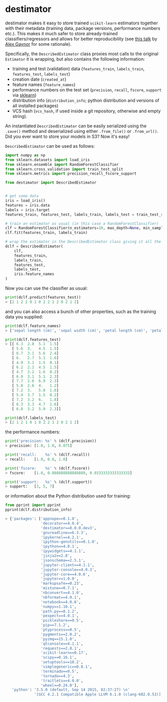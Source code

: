 destimator
==========

destimator makes it easy to store trained `scikit-learn` estimators together with their metadata (training data, package versions, performance numbers etc.). This makes it much safer to store already-trained classifiers/regressors and allows for better reproducibility (see [this talk](https://www.youtube.com/watch?v=7KnfGDajDQw) by [Alex Gaynor](https://alexgaynor.net/) for some rationale).

Specifically, the `DescribedEstimator` class proxies most calls to the original `Estimator` it is wrapping, but also contains the following information:
- training and test (validation) data (`features_train`, `labels_train`, `features_test`, `labels_test`)
- creation date (`created_at`)
- feature names (`feature_names`)
- performance numbers on the test set (`precision`, `recall`, `fscore`, `support` via [sklearn](http://scikit-learn.org/stable/modules/generated/sklearn.metrics.precision_recall_fscore_support.html))
- distribution info (`distribution_info`; python distribution and versions of all installed packages)
- VCS hash (`vcs_hash`, if used inside a git repository, otherwise and empty string).

An instantiated `DescribedEstimator` can be easily serialized using the `.save()` method and deserialized using either `.from_file()` or `.from_url()`. Did you ever want to store your models in S3? Now it's easy!

`DescribedEstimator` can be used as follows:

```python
import numpy as np
from sklearn.datasets import load_iris
from sklearn.ensemble import RandomForestClassifier
from sklearn.cross_validation import train_test_split
from sklearn.metrics import precision_recall_fscore_support

from destimator import DescribedEstimator


# get some data
iris = load_iris()
features = iris.data
labels = iris.target
features_train, features_test, labels_train, labels_test = train_test_split(features, labels, test_size=0.1)

# train an estimator as usual (in this case a RandomForestClassifier)
clf = RandomForestClassifier(n_estimators=10, max_depth=None, min_samples_split=10, random_state=0)
clf.fit(features_train, labels_train)

# wrap the estimator in the DescribedEstimator class giving it all the training and test (validation) data
dclf = DescribedEstimator(
    clf,
    features_train,
    labels_train,
    features_test,
    labels_test,
    iris.feature_names
)
```

Now you can use the classifier as usual:
```python
print(dclf.predict(features_test))
> [2 1 2 2 0 1 0 2 2 1 2 0 2 1 2]
```

and you can also access a bunch of other properties, such as the training data you supplied:
```python
print(dclf.feature_names)
> ['sepal length (cm)', 'sepal width (cm)', 'petal length (cm)', 'petal width (cm)']

print(dclf.features_test)
> [[ 6.3  2.8  5.1  1.5]
   [ 5.6  3.   4.5  1.5]
   [ 6.7  3.1  5.6  2.4]
   [ 6.   2.7  5.1  1.6]
   [ 4.9  3.1  1.5  0.1]
   [ 6.2  2.2  4.5  1.5]
   [ 4.7  3.2  1.6  0.2]
   [ 6.9  3.1  5.1  2.3]
   [ 7.7  2.6  6.9  2.3]
   [ 5.8  2.6  4.   1.2]
   [ 7.2  3.   5.8  1.6]
   [ 5.4  3.7  1.5  0.2]
   [ 7.2  3.2  6.   1.8]
   [ 6.3  3.3  4.7  1.6]
   [ 6.8  3.2  5.9  2.3]]

print(dclf.labels_test)
> [2 1 2 1 0 1 0 2 2 1 2 0 2 1 2]
```
the performance numbers:
```python
print('precision: %s' % (dclf.precision))
> precision: [1.0, 1.0, 0.875]

print('recall:    %s' % (dclf.recall))
> recall:    [1.0, 0.8, 1.0]

print('fscore:    %s' % (dclf.fscore))
> fscore:    [1.0, 0.888888888888889, 0.9333333333333333]

print('support:   %s' % (dclf.support))
> support:   [3, 5, 7]
```

or information about the Python distribution used for training:
```python
from pprint import pprint
pprint(dclf.distribution_info)

> {'packages': ['appnope==0.1.0',
                'decorator==4.0.4',
                'destimator==0.0.0.dev3',
                'gnureadline==6.3.3',
                'ipykernel==4.2.1',
                'ipython-genutils==0.1.0',
                'ipython==4.0.1',
                'ipywidgets==4.1.1',
                'jinja2==2.8',
                'jsonschema==2.5.1',
                'jupyter-client==4.1.1',
                'jupyter-console==4.0.3',
                'jupyter-core==4.0.6',
                'jupyter==1.0.0',
                'markupsafe==0.23',
                'mistune==0.7.1',
                'nbconvert==4.1.0',
                'nbformat==4.0.1',
                'notebook==4.0.6',
                'numpy==1.10.1',
                'path.py==8.1.2',
                'pexpect==4.0.1',
                'pickleshare==0.5',
                'pip==7.1.2',
                'ptyprocess==0.5',
                'pygments==2.0.2',
                'pyzmq==15.1.0',
                'qtconsole==4.1.1',
                'requests==2.8.1',
                'scikit-learn==0.17',
                'scipy==0.16.1',
                'setuptools==18.2',
                'simplegeneric==0.8.1',
                'terminado==0.5',
                'tornado==4.3',
                'traitlets==4.0.0',
                'wheel==0.24.0'],
   'python': '3.5.0 (default, Sep 14 2015, 02:37:27) \n'
             '[GCC 4.2.1 Compatible Apple LLVM 6.1.0 (clang-602.0.53)]'}
```
